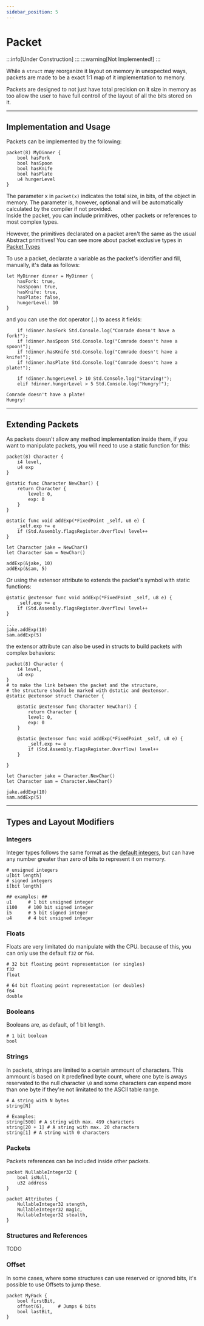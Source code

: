 ```yaml
---
sidebar_position: 5
---
```


# Packet
:::info[Under Construction]
:::
:::warning[Not Implemented!]
:::

While a `struct` may reorganize it layout on memory in unexpected ways, packets are made to be a exact
1:1 map of it implementation to memory.

Packets are designed to not just have total precision on it size in memory as too allow the user to
have full controll of the layout of all the bits stored on it.

---
## Implementation and Usage

Packets can be implemented by the following:
```abs
packet(8) MyDinner {
    bool hasFork
    bool hasSpoon
    bool hasKnife
    bool hasPlate
    u4 hungerLevel
}
```

The parameter x in `packet(x)` indicates the total size, in bits, of the object in memory.
The parameter is, however, optional and will be automatically calculated by the compiler if
not provided. \
Inside the packet, you can include primitives, other packets or references to most complex
types.

However, the primitives declarated on a packet aren't the same as the usual Abstract primitives!
You can see more about packet exclusive types in [Packet Types](#types-and-layout-modifiers)

To use a packet, declarate a variable as the packet's identifier and fill, manually, it's data
as follows:
```abs
let MyDinner dinner = MyDinner {
    hasFork: true,
    hasSpoon: true,
    hasKnife: true,
    hasPlate: false,
    hungerLevel: 10
}
```

and you can use the dot operator (`.`) to acess it fields:
```abs
    if !dinner.hasFork Std.Console.log("Comrade doesn't have a fork!");
    if !dinner.hasSpoon Std.Console.log("Comrade doesn't have a spoon!");
    if !dinner.hasKnife Std.Console.log("Comrade doesn't have a knife!");
    if !dinner.hasPlate Std.Console.log("Comrade doesn't have a plate!");

    if !dinner.hungerLevel > 10 Std.Console.log("Starving!");
    elif !dinner.hungerLevel > 5 Std.Console.log("Hungry!");
```

```text title="Console Output"
Comrade doesn't have a plate!
Hungry!
```

---
## Extending Packets

As packets doesn't allow any method implementation inside them, if you want to manipulate packets,
you will need to use a static function for this:

```abs
packet(8) Character {
    i4 level,
    u4 exp
}

@static func Character NewChar() {
    return Character {
        level: 0,
        exp: 0
    }
}

@static func void addExp(*FixedPoint _self, u8 e) {
    _self.exp += e
    if (Std.Assembly.flagsRegister.Overflow) level++
}

let Character jake = NewChar()
let Character sam = NewChar()

addExp(&jake, 10)
addExp(&sam, 5)
```

Or using the extensor attribute to extends the packet's symbol with static functions:
```abs
@static @extensor func void addExp(*FixedPoint _self, u8 e) {
    _self.exp += e
    if (Std.Assembly.flagsRegister.Overflow) level++
}

...
jake.addExp(10)
sam.addExp(5)
```

the extensor attribute can also be used in structs to build packets with complex behaviors:
```abs
packet(8) Character {
    i4 level,
    u4 exp
}
# to make the link between the packet and the structure,
# the structure should be marked with @static and @extensor.
@static @extensor struct Character {

    @static @extensor func Character NewChar() {
        return Character {
        level: 0,
        exp: 0
    } 

    @static @extensor func void addExp(*FixedPoint _self, u8 e) {
        _self.exp += e
        if (Std.Assembly.flagsRegister.Overflow) level++
    }

}

let Character jake = Character.NewChar()
let Character sam = Character.NewChar()

jake.addExp(10)
sam.addExp(5)
```

---
## Types and Layout Modifiers

### Integers

Integer types follows the same format as the [default integers](../types/numeric), but can have
any number greater than zero of bits to represent it on memory.

```abs
# unsigned integers
u[bit length]
# signed integers
i[bit length]

## examples: ##
u1      # 1 bit unsigned integer
i100    # 100 bit signed integer
i5      # 5 bit signed integer
u4      # 4 bit unsigned integer
```

### Floats

Floats are very limitated do manipulate with the CPU. because of this, you can only use the default
`f32` or `f64`.

```abs
# 32 bit floating point representation (or singles)
f32
float

# 64 bit floating point representation (or doubles)
f64
double
```

### Booleans

Booleans are, as default, of 1 bit length.
```abs
# 1 bit boolean
bool
```

### Strings

In packets, strings are limited to a certain ammount of characters.
This ammount is based on it predefined byte count, where one byte is
aways reservated to the null character `\0` and some characters can
expend more than one byte if they're not limitated to the ASCII table
range.
```abs
# A string with N bytes
string[N]

# Examples:
string[500] # A string with max. 499 characters
string[20 + 1] # A string with max. 20 characters
string[1] # A string with 0 characters
```

### Packets

Packets references can be included inside other packets.

```abs
packet NullableInteger32 {
    bool isNull,
    u32 address
}

packet Attributes {
    NullableInteger32 stength,
    NullableInteger32 magic,
    NullableInteger32 stealth,
}
```

### Structures and References
TODO

### Offset

In some cases, where some structures can use reserved or ignored bits,
it's possible to use Offsets to jump these.

```abs
packet MyPack {
    bool firstBit,
    offset(6),     # Jumps 6 bits
    bool lastBit,
}
```

